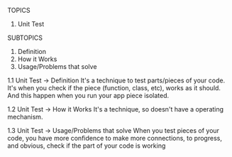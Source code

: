TOPICS
   1. Unit Test

SUBTOPICS
   1. Definition
   2. How it Works
   3. Usage/Problems that solve


1.1 Unit Test -> Definition
   It's a technique to test parts/pieces of your code. 
It's when you check if the piece (function, class, etc), works as it 
should. And this happen when you run your app piece isolated.

1.2 Unit Test -> How it Works
   It's a technique, so doesn't have a operating mechanism. 

1.3 Unit Test -> Usage/Problems that solve
   When you test pieces of your code, you have more confidence to make
more connections, to progress, and obvious, check if the part of your code
is working
